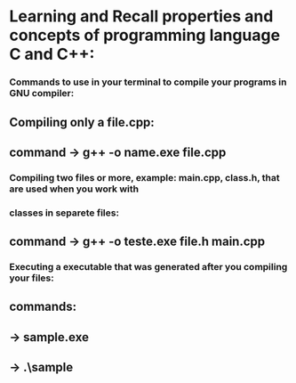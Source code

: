# Learning and Recall properties and concepts of programming language C and C++:


###  Commands to use in your terminal to compile your programs in GNU compiler:
##    Compiling only a file.cpp:
##    command -> g++ -o name.exe file.cpp
###
###    Compiling two files or more, example: main.cpp, class.h, that are used when you work with
###    classes in separete files:
##    command -> g++ -o teste.exe file.h main.cpp
###
###    Executing a executable that was generated after you compiling your files:
##    commands: 
##            -> sample.exe
##            -> .\sample

